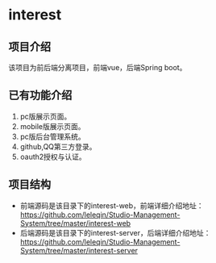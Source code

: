 # interest

## 项目介绍
  该项目为前后端分离项目，前端vue，后端Spring boot。
  
## 已有功能介绍
1. pc版展示页面。
2. mobile版展示页面。
3. pc版后台管理系统。
4. github,QQ第三方登录。
5. oauth2授权与认证。
  

## 项目结构
- 前端源码是该目录下的interest-web，前端详细介绍地址：https://github.com/leleqin/Studio-Management-System/tree/master/interest-web
- 后端源码是该目录下的interest-server，后端详细介绍地址：https://github.com/leleqin/Studio-Management-System/tree/master/interest-server
